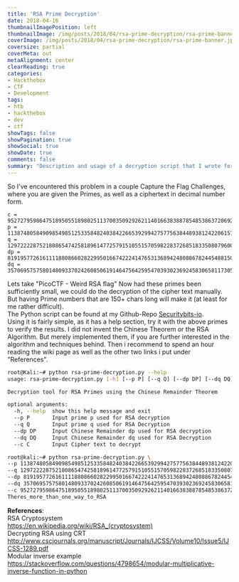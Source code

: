 ```yaml
---
title: 'RSA Prime Decryption'
date: 2018-04-16
thumbnailImagePosition: left
thumbnailImage: /img/posts/2018/04/rsa-prime-decryption/rsa-prime-banner.jpg
coverImage: /img/posts/2018/04/rsa-prime-decryption/rsa-prime-banner.jpg
coversize: partial
coverMeta: out
metaAlignment: center
clearReading: true
categories:
- Hackthebox
- CTF
- Development
tags:
- htb
- hackthebox
- dev
- ctf
showTags: false
showPagination: true
showSocial: true
showDate: true
comments: false
summary: "Description and usage of a decryption script that I wrote for CTF Challenges."
---
```


So I've encountered this problem in a couple Capture the Flag Challenges, where you are given the Primes, as well as a ciphertext in decimal number form.
```text
c = 95272795986475189505518980251137003509292621140166383887854853863720692420204142448424074834657149326853553097626486371206617513769930277580823116437975487148956107509247564965652417450550680181691869432067892028368985007229633943149091684419834136214793476910417359537696632874045272326665036717324623992885
p = 11387480584909854985125335848240384226653929942757756384489381242206157197986555243995335158328781970310603060671486688856263776452654268043936036556215243
q = 12972222875218086547425818961477257915105515705982283726851833508079600460542479267972050216838604649742870515200462359007315431848784163790312424462439629
dp = 8191957726161111880866028229950166742224147653136894248088678244548815086744810656765529876284622829884409590596114090872889522887052772791407131880103961
dq = 3570695757580148093370242608506191464756425954703930236924583065811730548932270595568088372441809535917032142349986828862994856575730078580414026791444659
```
Lets take "PicoCTF - Weird RSA flag"
Now had these primes been sufficiently small, we could do the decryption of the cipher text manually. But having Prime numbers that are 150+ chars long will make it (at least for me rather difficult).  
The Python script can be found at my Github-Repo [Securitybits-io](http://https://github.com/Securitybits-io/RSA-Primes---Chinese-Remainder-Theorem).  
Using it is fairly simple, as it has a help section, try it with the above primes to verify the results.
I did not invent the Chinese Theorem or the RSA Algorithm. But merely implemented them, if you are further interested in the algorithm and techniques behind. Then i recommend to spend an hour reading the wiki page as well as the other two links i put under "References".
```bash
root@Kali:~# python rsa-prime-decryption.py --help
usage: rsa-prime-decryption.py [-h] [--p P] [--q Q] [--dp DP] [--dq DQ] [--c C]

Decryption tool for RSA Primes using the Chinese Remainder Theorem

optional arguments:
  -h, --help  show this help message and exit
  --p P       Input prime p used for RSA decryption
  --q Q       Input prime q used for RSA Decryption
  --dp DP     Input Chinese Remainder dp used for RSA decryption
  --dq DQ     Input Chinese Remainder dq used for RSA Decryption
  --c C       Input Cipher text to decrypt
```
```bash
root@kali:~# python rsa-prime-decryption.py \
--p 11387480584909854985125335848240384226653929942757756384489381242206157197986555243995335158328781970310603060671486688856263776452654268043936036556215243 \
--q 12972222875218086547425818961477257915105515705982283726851833508079600460542479267972050216838604649742870515200462359007315431848784163790312424462439629 \
--dp 8191957726161111880866028229950166742224147653136894248088678244548815086744810656765529876284622829884409590596114090872889522887052772791407131880103961 \
--dq 3570695757580148093370242608506191464756425954703930236924583065811730548932270595568088372441809535917032142349986828862994856575730078580414026791444659 \
--c 95272795986475189505518980251137003509292621140166383887854853863720692420204142448424074834657149326853553097626486371206617513769930277580823116437975487148956107509247564965652417450550680181691869432067892028368985007229633943149091684419834136214793476910417359537696632874045272326665036717324623992885
Theres_more_than_one_way_to_RSA
```

**References**:  
RSA Cryptosystem  
https://en.wikipedia.org/wiki/RSA_(cryptosystem)  
Decrypting RSA using CRT  
http://www.cscjournals.org/manuscript/Journals/IJCSS/Volume10/Issue5/IJCSS-1289.pdf  
Modular inverse example  
https://stackoverflow.com/questions/4798654/modular-multiplicative-inverse-function-in-python
